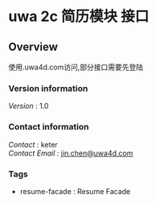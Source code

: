 # uwa 2c 简历模块 接口


<a name="overview"></a>
## Overview
使用.uwa4d.com访问,部分接口需要先登陆


### Version information
*Version* : 1.0


### Contact information
*Contact* : keter  
*Contact Email* : jin.chen@uwa4d.com


### Tags

* resume-facade : Resume Facade



